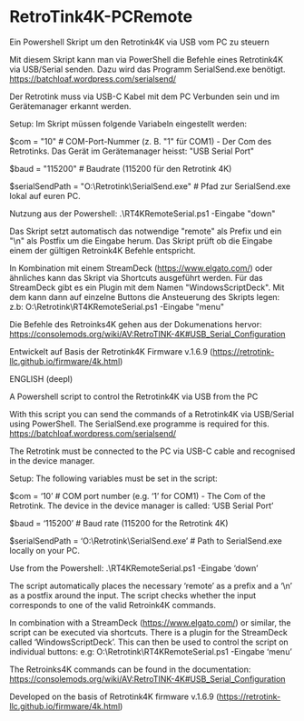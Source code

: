 # RetroTink4K-PCRemote
Ein Powershell Skript um den Retrotink4K via USB vom PC zu steuern

Mit diesem Skript kann man via PowerShell die Befehle eines Retrotink4K via USB/Serial senden.
Dazu wird das Programm SerialSend.exe benötigt. https://batchloaf.wordpress.com/serialsend/

Der Retrotink muss via USB-C Kabel mit dem PC Verbunden sein und im Gerätemanager erkannt werden.

Setup:
Im Skript müssen folgende Variabeln eingestellt werden:

\$com = "10"            # COM-Port-Nummer (z. B. "1" für COM1) - Der Com des Retrotinks. Das Gerät im Gerätemanager heisst: "USB Serial Port"

$baud = "115200"        # Baudrate (115200 für den Retrotink 4K)

$serialSendPath = "O:\Retrotink\SerialSend.exe" # Pfad zur SerialSend.exe lokal auf euren PC.

Nutzung aus der Powershell:
.\RT4KRemoteSerial.ps1 -Eingabe "down"

Das Skript setzt automatisch das notwendige "remote" als Prefix und ein "\n" als Postfix um die Eingabe herum.
Das Skript prüft  ob die Eingabe einem der gültigen Retroink4K Befehle entspricht.

In Kombination mit einem StreamDeck (https://www.elgato.com/) oder ähnliches kann das Skript via Shortcuts ausgeführt werden.
Für das StreamDeck gibt es ein Plugin mit dem Namen "WindowsScriptDeck". Mit dem kann dann auf einzelne Buttons die Ansteuerung des Skripts legen:
z.b: O:\Retrotink\RT4KRemoteSerial.ps1 -Eingabe "menu"

Die Befehle des Retroinks4K gehen aus der Dokumenations hervor:
https://consolemods.org/wiki/AV:RetroTINK-4K#USB_Serial_Configuration

Entwickelt auf Basis der Retrotink4K Firmware v.1.6.9 (https://retrotink-llc.github.io/firmware/4k.html)


ENGLISH (deepl)

A Powershell script to control the Retrotink4K via USB from the PC

With this script you can send the commands of a Retrotink4K via USB/Serial using PowerShell. The SerialSend.exe programme is required for this. https://batchloaf.wordpress.com/serialsend/

The Retrotink must be connected to the PC via USB-C cable and recognised in the device manager.

Setup: The following variables must be set in the script:

$com = ‘10’ # COM port number (e.g. ‘1’ for COM1) - The Com of the Retrotink. The device in the device manager is called: ‘USB Serial Port’

$baud = ‘115200’ # Baud rate (115200 for the Retrotink 4K)

$serialSendPath = ‘O:\Retrotink\SerialSend.exe’ # Path to SerialSend.exe locally on your PC.

Use from the Powershell:
.\RT4KRemoteSerial.ps1 -Eingabe ‘down’

The script automatically places the necessary ‘remote’ as a prefix and a ‘\n’ as a postfix around the input.
The script checks whether the input corresponds to one of the valid Retroink4K commands.

In combination with a StreamDeck (https://www.elgato.com/) or similar, the script can be executed via shortcuts.
There is a plugin for the StreamDeck called ‘WindowsScriptDeck’. This can then be used to control the script on individual buttons:
e.g: O:\Retrotink\RT4KRemoteSerial.ps1 -Eingabe ‘menu’

The Retroinks4K commands can be found in the documentation:
https://consolemods.org/wiki/AV:RetroTINK-4K#USB_Serial_Configuration

Developed on the basis of Retrotink4K firmware v.1.6.9 (https://retrotink-llc.github.io/firmware/4k.html)
